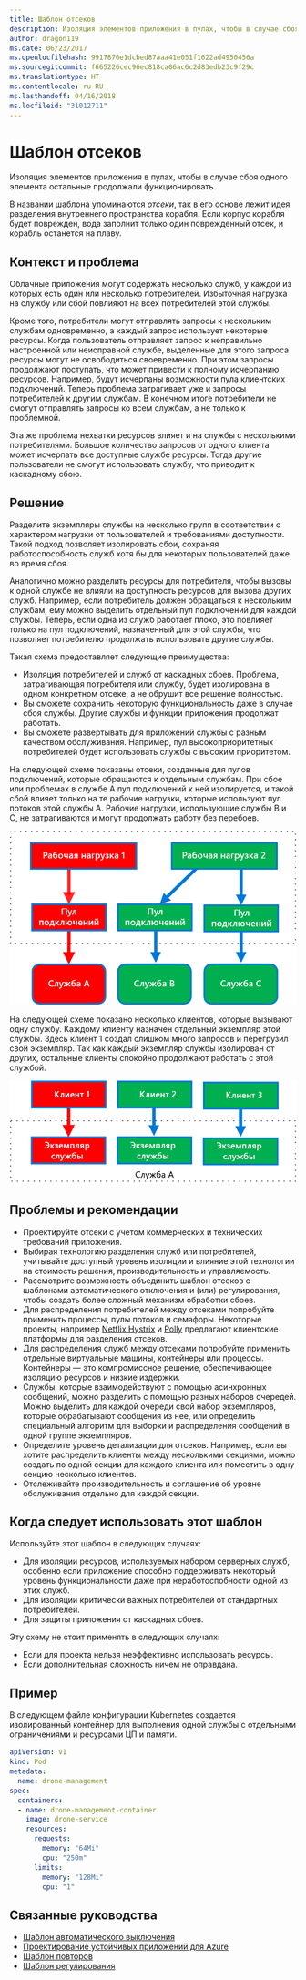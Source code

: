 ```yaml
---
title: Шаблон отсеков
description: Изоляция элементов приложения в пулах, чтобы в случае сбоя одного элемента остальные продолжали функционировать
author: dragon119
ms.date: 06/23/2017
ms.openlocfilehash: 9917870e1dcbed87aaa41e051f1622ad4950456a
ms.sourcegitcommit: f665226cec96ec818ca06ac6c2d83edb23c9f29c
ms.translationtype: HT
ms.contentlocale: ru-RU
ms.lasthandoff: 04/16/2018
ms.locfileid: "31012711"
---
```

# <a name="bulkhead-pattern"></a>Шаблон отсеков

Изоляция элементов приложения в пулах, чтобы в случае сбоя одного элемента остальные продолжали функционировать.

В названии шаблона упоминаются *отсеки*, так в его основе лежит идея разделения внутреннего пространства корабля. Если корпус корабля будет поврежден, вода заполнит только один поврежденный отсек, и корабль останется на плаву. 

## <a name="context-and-problem"></a>Контекст и проблема

Облачные приложения могут содержать несколько служб, у каждой из которых есть один или несколько потребителей. Избыточная нагрузка на службу или сбой повлияют на всех потребителей этой службы.

Кроме того, потребители могут отправлять запросы к нескольким службам одновременно, а каждый запрос использует некоторые ресурсы. Когда пользователь отправляет запрос к неправильно настроенной или неисправной службе, выделенные для этого запроса ресурсы могут не освободиться своевременно. При этом запросы продолжают поступать, что может привести к полному исчерпанию ресурсов. Например, будут исчерпаны возможности пула клиентских подключений. Теперь проблема затрагивает уже и запросы потребителей к другим службам. В конечном итоге потребители не смогут отправлять запросы ко всем службам, а не только к проблемной.

Эта же проблема нехватки ресурсов влияет и на службы с несколькими потребителями. Большое количество запросов от одного клиента может исчерпать все доступные службе ресурсы. Тогда другие пользователи не смогут использовать службу, что приводит к каскадному сбою.

## <a name="solution"></a>Решение

Разделите экземпляры службы на несколько групп в соответствии с характером нагрузки от пользователей и требованиями доступности. Такой подход позволяет изолировать сбои, сохраняя работоспособность служб хотя бы для некоторых пользователей даже во время сбоя.

Аналогично можно разделить ресурсы для потребителя, чтобы вызовы к одной службе не влияли на доступность ресурсов для вызова других служб. Например, если потребитель должен обращаться к нескольким службам, ему можно выделить отдельный пул подключений для каждой службы. Теперь, если одна из служб работает плохо, это повлияет только на пул подключений, назначенный для этой службы, что позволяет потребителю продолжать использовать другие службы.

Такая схема предоставляет следующие преимущества:

- Изоляция потребителей и служб от каскадных сбоев. Проблема, затрагивающая потребителя или службу, будет изолирована в одном конкретном отсеке, а не обрушит все решение полностью.
- Вы сможете сохранить некоторую функциональность даже в случае сбоя службы. Другие службы и функции приложения продолжат работать.
- Вы сможете развертывать для приложений службы с разным качеством обслуживания. Например, пул высокоприоритетных потребителей будет использовать службы с высоким приоритетом. 

На следующей схеме показаны отсеки, созданные для пулов подключений, которые обращаются к отдельным службам. При сбое или проблемах в службе A пул подключений к ней изолируется, и такой сбой влияет только на те рабочие нагрузки, которые используют пул потоков этой службы A. Рабочие нагрузки, использующие службы B и C, не затрагиваются и могут продолжать работу без перебоев.

![](./_images/bulkhead-1.png) 

На следующей схеме показано несколько клиентов, которые вызывают одну службу. Каждому клиенту назначен отдельный экземпляр этой службы. Здесь клиент 1 создал слишком много запросов и перегрузил свой экземпляр. Так как каждый экземпляр службы изолирован от других, остальные клиенты спокойно продолжают работать с этой службой.

![](./_images/bulkhead-2.png)
     
## <a name="issues-and-considerations"></a>Проблемы и рекомендации

- Проектируйте отсеки с учетом коммерческих и технических требований приложения.
- Выбирая технологию разделения служб или потребителей, учитывайте доступный уровень изоляции и влияние этой технологии на стоимость решения, производительность и управляемость.
- Рассмотрите возможность объединить шаблон отсеков с шаблонами автоматического отключения и (или) регулирования, чтобы создать более сложный механизм обработки сбоев.
- Для распределения потребителей между отсеками попробуйте применить процессы, пулы потоков и семафоры. Некоторые проекты, например [Netflix Hystrix][hystrix] и [Polly][polly] предлагают клиентские платформы для разделения отсеков.
- Для распределения служб между отсеками попробуйте применить отдельные виртуальные машины, контейнеры или процессы. Контейнеры — это компромиссное решение, обеспечивающее изоляцию ресурсов и низкие издержки.
- Службы, которые взаимодействуют с помощью асинхронных сообщений, можно разделить с помощью разных наборов очередей. Можно выделить для каждой очереди свой набор экземпляров, которые обрабатывают сообщения из нее, или определить специальный алгоритм для выборки и распределения сообщений в одной группе экземпляров.
- Определите уровень детализации для отсеков. Например, если вы хотите распределить клиенты между несколькими секциями, можно создать по одной секции для каждого клиента или поместить в одну секцию несколько клиентов.
- Отслеживайте производительность и соглашение об уровне обслуживания отдельно для каждой секции.

## <a name="when-to-use-this-pattern"></a>Когда следует использовать этот шаблон

Используйте этот шаблон в следующих случаях:

- Для изоляции ресурсов, используемых набором серверных служб, особенно если приложение способно поддерживать некоторый уровень функциональности даже при неработоспобности одной из этих служб.
- Для изоляции критически важных потребителей от стандартных потребителей.
- Для защиты приложения от каскадных сбоев.

Эту схему не стоит применять в следующих случаях:

- Если для проекта нельзя неэффективно использовать ресурсы.
- Если дополнительная сложность ничем не оправдана.

## <a name="example"></a>Пример

В следующем файле конфигурации Kubernetes создается изолированный контейнер для выполнения одной службы с отдельными ограничениями и ресурсами ЦП и памяти.

```yml
apiVersion: v1
kind: Pod
metadata:
  name: drone-management
spec:
  containers:
  - name: drone-management-container
    image: drone-service
    resources:
      requests:
        memory: "64Mi"
        cpu: "250m"
      limits:
        memory: "128Mi"
        cpu: "1"
```

## <a name="related-guidance"></a>Связанные руководства

- [Шаблон автоматического выключения](./circuit-breaker.md)
- [Проектирование устойчивых приложений для Azure](../resiliency/index.md)
- [Шаблон повторов](./retry.md)
- [Шаблон регулирования](./throttling.md)


<!-- links -->

[hystrix]: https://github.com/Netflix/Hystrix
[polly]: https://github.com/App-vNext/Polly